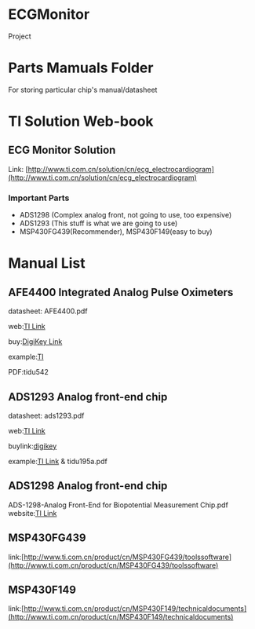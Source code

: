 # ECGMonitor
Project

# Parts Mamuals Folder
For storing particular chip's manual/datasheet

# TI Solution Web-book
## ECG Monitor Solution
Link: [http://www.ti.com.cn/solution/cn/ecg_electrocardiogram](http://www.ti.com.cn/solution/cn/ecg_electrocardiogram)
### Important Parts
+ ADS1298 (Complex analog front, not going to use, too expensive)
+ ADS1293 (This stuff is what we are going to use)
+ MSP430FG439(Recommender), MSP430F149(easy to buy) 

# Manual List

## AFE4400 Integrated Analog Pulse Oximeters
datasheet: AFE4400.pdf

web:[TI Link](http://www.ti.com.cn/product/cn/afe4400)

buy:[DigiKey Link](https://www.digikey.com.cn/product-detail/zh/texas-instruments/AFE4400RHAR/296-38860-1-ND/5142978)

example:[TI](http://www.ti.com.cn/tool/cn/TIDA-00311)

PDF:tidu542

## ADS1293 Analog front-end chip
datasheet: ads1293.pdf

web:[TI Link](http://www.ti.com.cn/product/cn/ADS1293/technicaldocuments)

buylink:[digikey](https://www.digikey.com.cn/product-detail/zh/texas-instruments/ADS1293CISQE-NOPB/296-35511-1-ND/3768438)

example:[TI Link](http://www.ti.com.cn/tool/cn/TIDA-00096) & tidu195a.pdf

## ADS1298 Analog front-end chip
ADS-1298-Analog Front-End for Biopotential Measurement Chip.pdf
website:[TI Link](http://www.ti.com.cn/product/cn/ads1298)

## MSP430FG439

link:[http://www.ti.com.cn/product/cn/MSP430FG439/toolssoftware](http://www.ti.com.cn/product/cn/MSP430FG439/toolssoftware)

## MSP430F149

link:[http://www.ti.com.cn/product/cn/MSP430F149/technicaldocuments](http://www.ti.com.cn/product/cn/MSP430F149/technicaldocuments)